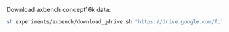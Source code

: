 Download axbench concept16k data:

```bash
sh experiments/axbench/download_gdrive.sh "https://drive.google.com/file/d/1eNYXN0eAVmu2nuOqDNyiMI5IEq6faAcp/view?usp=sharing" assets/data
```